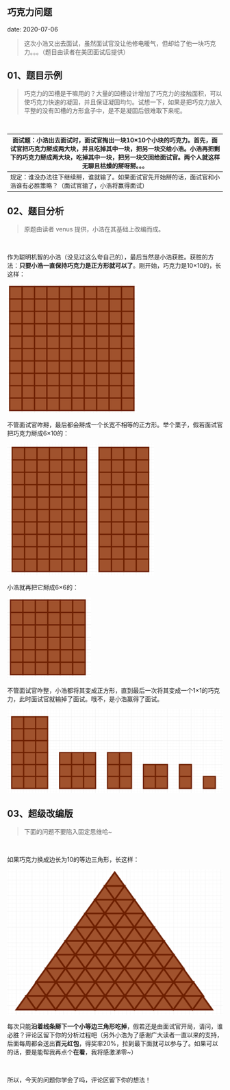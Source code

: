  
##	巧克力问题
date:	2020-07-06
 

> 这次小浩又出去面试，虽然面试官没让他修电暖气，但却给了他一块巧克力。。。（题目由读者在美团面试后提供）

## 01、题目示例

> 巧克力的凹槽是干嘛用的？大量的凹槽设计增加了巧克力的接触面积，可以使巧克力快速的凝固，并且保证凝固均匀。试想一下，如果是把巧克力放入平整的没有凹槽的方形盒子中，是不是凝固后很难取下来呢。

 <br/>

| 面试题：小浩出去面试时，面试官掏出一块10×10个小块的巧克力。首先，面试官把巧克力掰成两大块，并且吃掉其中一块，把另一块交给小浩。小浩再把剩下的巧克力掰成两大块，吃掉其中一块，把另一块交回给面试官。两个人就这样无聊且枯燥的掰呀掰。。。 |
| ------------------------------------------------------------ |
| 规定：谁没办法往下继续掰，谁就输了。如果面试官先开始掰的话，面试官和小浩谁有必胜策略？（面试官输了，小浩将赢得面试） |

## 02、题目分析

> 原题由读者 venus 提供，小浩在其基础上改编而成。

 <br/>

作为聪明机智的小浩（没见过这么夸自己的），最后当然是小浩获胜。获胜的方法：**只要小浩一直保持巧克力是正方形就可以了**。刚开始，巧克力是10×10的，长这样：

<img src="609/1.jpg" alt="PNG" style="zoom: 50%;" />

不管面试官咋掰，最后都会掰成一个长宽不相等的正方形。举个栗子，假若面试官把巧克力掰成6×10的：

<img src="609/2.jpg" alt="PNG" style="zoom: 50%;" />

小浩就再把它掰成6×6的：

<img src="609/3.jpg" alt="PNG" style="zoom: 50%;" />

不管面试官咋整，小浩都将其变成正方形，直到最后一次将其变成一个1×1的巧克力，此时面试官就输掉了面试。哦不，是小浩赢得了面试。

<img src="609/4.jpg" alt="PNG" style="zoom: 50%;" />

## 03、超级改编版

> 下面的问题不要陷入固定思维哈~

 <br/>

如果巧克力换成边长为10的等边三角形，长这样：

<img src="609/5.jpg" alt="PNG" style="zoom: 50%;" />

每次只能**沿着线条掰下一个小等边三角形吃掉**，假若还是由面试官开局，请问，谁必胜？评论区留下你的分析过程吧（另外小浩为了感谢广大读者一直以来的支持，后面每周都会送出**百元红包**，得奖率20%，拉到最下面就可以参与了。如果可以的话，要是能帮我再点个**在看**，我将感激涕零~）

 <br/>

所以，今天的问题你学会了吗，评论区留下你的想法！


